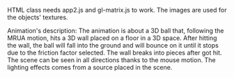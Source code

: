 HTML class needs app2.js and gl-matrix.js to work. 
The images are used for the objects' textures.

Animation's description:
The animation is about a 3D ball that, following the MRUA motion, hits a 3D wall placed on a floor in a 3D space. 
After hitting the wall, the ball will fall into the ground and will bounce on it until it stops due to the friction factor selected.
The wall breaks into pieces after got hit.
The scene can be seen in all directions thanks to the mouse motion.
The lighting effects comes from a source placed in the scene.

